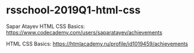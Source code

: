 # rsschool-2019Q1-html-css


Sapar Atayev
HTML CSS Basics: https://www.codecademy.com/users/saparatayev/achievements


HTML CSS Basics: https://htmlacademy.ru/profile/id1019459/achievements